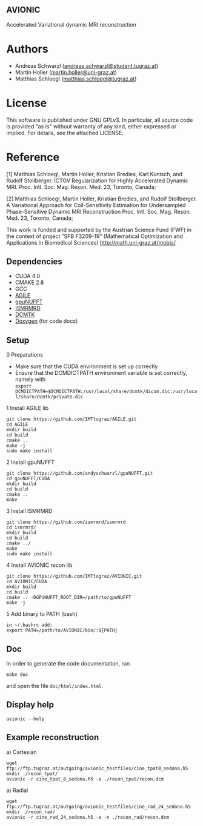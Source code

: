 ## AVIONIC
Accelerated Variational dynamic MRI reconstruction

# Authors
* Andreas Schwarzl (andreas.schwarzl@student.tugraz.at)
* Martin Holler (martin.holler@uni-graz.at)
* Matthias Schloegl (matthias.schloegl@tugraz.at)

# License
This software is published under GNU GPLv3. In particular, all source code is provided "as is" without warranty of any kind, either expressed or implied. For details, see the attached LICENSE.

# Reference
[1]  Matthias Schloegl, Martin Holler, Kristian Bredies, Karl Kunisch, and Rudolf Stollberger. ICTGV Regularization for Highly Accelerated Dynamic MRI. Proc. Intl. Soc. Mag. Reson. Med. 23, Toronto, Canada; 

[2] Matthias Schloegl, Martin Holler, Kristian Bredies, and Rudolf Stollberger. A Variational Approach for Coil-Sensitivity Estimation for Undersampled Phase-Sensitive Dynamic MRI Reconstruction Proc. Intl. Soc. Mag. Reson. Med. 23, Toronto, Canada; 

This work is funded and supported by the Austrian Science Fund (FWF) in the context of project ”SFB F3209-19” (Mathematical Optimization and Applications in Biomedical Sciences)
http://math.uni-graz.at/mobis/
## Dependencies

* CUDA 4.0
* CMAKE 2.8
* GCC
* [AGILE](http://www.tugraz.at/fileadmin/user_upload/Institute/IMT/files/misc/agile-20160116.tar.gz)
* [gpuNUFFT](https://github.com/andyschwarzl/gpuNUFFT)
* [ISMRMRD](https://github.com/ismrmrd/ismrmrd)
* [DCMTK](http://dicom.offis.de/dcmtk.php.de)
* [Doxygen](http://www.stack.nl/~dimitri/doxygen/) (for code docs)

## Setup

0 Preparations 
* Make sure that the CUDA environment is set up correctly 
* Ensure that the DCMDICTPATH environment variable is set correctly, namely with <br>
  `export DCMDICTPATH=$DCMDICTPATH:/usr/local/share/dcmtk/dicom.dic:/usr/local/share/dcmtk/private.dic`

1 Install AGILE lib 
```
git clone https://github.com/IMTtugraz/AGILE.git
cd AGILE
mkdir build
cd build
cmake ..
make -j 
sudo make install
``` 

2 Install gpuNUFFT 
```
git clone https://github.com/andyschwarzl/gpuNUFFT.git
cd gpuNUFFT/CUDA
mkdir build
cd build
cmake ..
make
``` 

3 Install ISMRMRD 
```
git clone https://github.com/ismrmrd/ismrmrd
cd ismrmrd/
mkdir build
cd build
cmake ../
make
sudo make install
``` 

4 Install AVIONIC recon lib
```
git clone https://github.com/IMTtugraz/AVIONIC.git
cd AVIONIC/CUDA
mkdir build
cd build
cmake .. -DGPUNUFFT_ROOT_DIR=/path/to/gpuNUFFT
make -j 
```

5 Add binary to PATH (bash)
```
in ~/.bashrc add:
export PATH=/path/to/AVIONIC/bin/:${PATH} 
```

## Doc
In order to generate the code documentation, run

```
make doc
```
and open the file `doc/html/index.html`. 


## Display help
```
avionic --help
```

## Example reconstruction

a) Cartesian
```
wget ftp://ftp.tugraz.at/outgoing/avionic_testfiles/cine_tpat8_sedona.h5
mkdir ./recon_tpat/
avionic -r cine_tpat_8_sedona.h5 -a ./recon_tpat/recon.dcm
```

a) Radial
```
wget ftp://ftp.tugraz.at/outgoing/avionic_testfiles/cine_rad_24_sedona.h5
mkdir ./recon_rad/
avionic -r cine_rad_24_sedona.h5 -a -n ./recon_rad/recon.dcm


